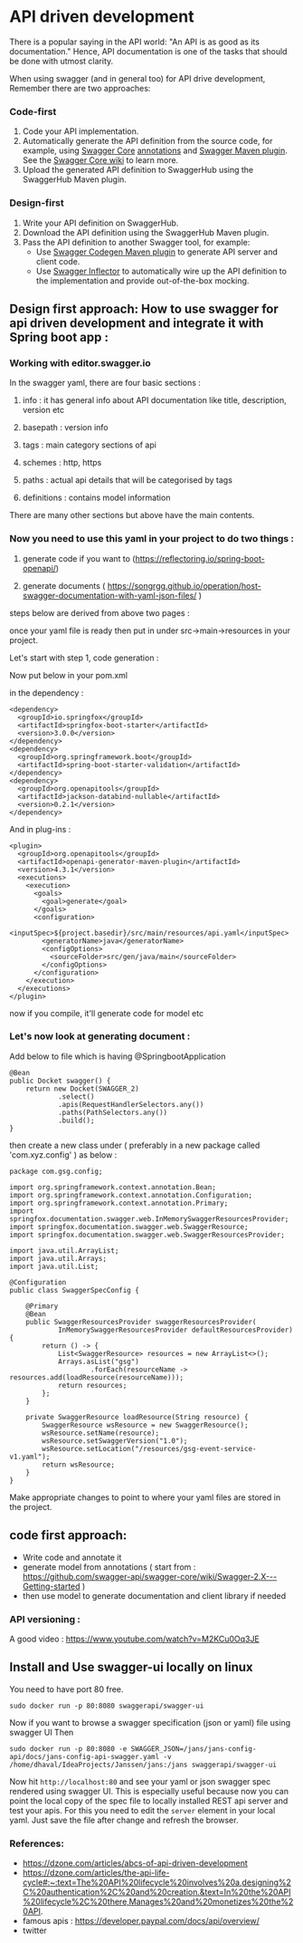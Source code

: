 # API driven development


There is a popular saying in the API world: "An API is as good as its documentation." Hence, API documentation is one of the tasks that should be done with utmost clarity.

When using swagger (and in general too) for API drive development, Remember there are two approaches:

### Code-first
1. Code your API implementation.
2. Automatically generate the API definition from the source code, for example, using [Swagger Core](https://github.com/swagger-api/swagger-core) [annotations](https://github.com/swagger-api/swagger-core/wiki/Swagger-2.X---Annotations) and [Swagger Maven plugin](https://github.com/swagger-api/swagger-core/tree/master/modules/swagger-maven-plugin). See the [Swagger Core wiki](https://github.com/swagger-api/swagger-core/wiki/Swagger-2.X---Getting-started) to learn more.
3. Upload the generated API definition to SwaggerHub using the SwaggerHub Maven plugin.

### Design-first
1. Write your API definition on SwaggerHub.
2. Download the API definition using the SwaggerHub Maven plugin.
3. Pass the API definition to another Swagger tool, for example:
    - Use [Swagger Codegen Maven plugin](https://github.com/swagger-api/swagger-codegen/tree/master/modules/swagger-codegen-maven-plugin) to generate API server and client code.
    - Use [Swagger Inflector](https://github.com/swagger-api/swagger-inflector) to automatically wire up the API definition to the implementation and provide out-of-the-box mocking.


## Design first approach: How to use swagger for api driven development and integrate it with Spring boot app :

### Working with editor.swagger.io

In the swagger yaml, there are four basic sections :

1) info : it has general info about API documentation like title, description, version etc
2) basepath : version info

3) tags : main category sections of api

4) schemes : http, https

5) paths : actual api details that will be categorised by tags

6) definitions : contains model information

There are many other sections but above have the main contents.

### Now you need to use this yaml in your project to do two things :

1) generate code if you want to (https://reflectoring.io/spring-boot-openapi/)

2) generate documents ( https://songrgg.github.io/operation/host-swagger-documentation-with-yaml-json-files/ )

steps below are derived from above two pages :

once your yaml file is ready then put in under src->main->resources in your project.

Let's start with step 1, code generation :

Now put below in your pom.xml

in the dependency :

```
<dependency>
  <groupId>io.springfox</groupId>
  <artifactId>springfox-boot-starter</artifactId>
  <version>3.0.0</version>
</dependency>
<dependency>
  <groupId>org.springframework.boot</groupId>
  <artifactId>spring-boot-starter-validation</artifactId>
</dependency>
<dependency>
  <groupId>org.openapitools</groupId>
  <artifactId>jackson-databind-nullable</artifactId>
  <version>0.2.1</version>
</dependency>
```

And in plug-ins :

```
<plugin>
  <groupId>org.openapitools</groupId>
  <artifactId>openapi-generator-maven-plugin</artifactId>
  <version>4.3.1</version>
  <executions>
    <execution>
      <goals>
        <goal>generate</goal>
      </goals>
      <configuration>
        <inputSpec>${project.basedir}/src/main/resources/api.yaml</inputSpec>
        <generatorName>java</generatorName>
        <configOptions>
          <sourceFolder>src/gen/java/main</sourceFolder>
        </configOptions>
      </configuration>
    </execution>
  </executions>
</plugin>
```

now if you compile, it'll generate code for model etc

### Let's now look at generating document :

Add below to file which is having @SpringbootApplication

```
@Bean
public Docket swagger() {
    return new Docket(SWAGGER_2)
            .select()
            .apis(RequestHandlerSelectors.any())
            .paths(PathSelectors.any())
            .build();
}
```

then create a new class under ( preferably in a new package called 'com.xyz.config' ) as below :

```
package com.gsg.config;

import org.springframework.context.annotation.Bean;
import org.springframework.context.annotation.Configuration;
import org.springframework.context.annotation.Primary;
import springfox.documentation.swagger.web.InMemorySwaggerResourcesProvider;
import springfox.documentation.swagger.web.SwaggerResource;
import springfox.documentation.swagger.web.SwaggerResourcesProvider;

import java.util.ArrayList;
import java.util.Arrays;
import java.util.List;

@Configuration
public class SwaggerSpecConfig {

    @Primary
    @Bean
    public SwaggerResourcesProvider swaggerResourcesProvider(
            InMemorySwaggerResourcesProvider defaultResourcesProvider) {
        return () -> {
            List<SwaggerResource> resources = new ArrayList<>();
            Arrays.asList("gsg")
                    .forEach(resourceName -> resources.add(loadResource(resourceName)));
            return resources;
        };
    }

    private SwaggerResource loadResource(String resource) {
        SwaggerResource wsResource = new SwaggerResource();
        wsResource.setName(resource);
        wsResource.setSwaggerVersion("1.0");
        wsResource.setLocation("/resources/gsg-event-service-v1.yaml");
        return wsResource;
    }
}
```

Make appropriate changes to point to where your yaml files are stored in the project.


## code first approach:

 - Write code and annotate it
 - generate model from annotations ( start from : https://github.com/swagger-api/swagger-core/wiki/Swagger-2.X---Getting-started )
 - then use model to generate documentation and client library if needed


### API versioning :

A good video : https://www.youtube.com/watch?v=M2KCu0Oq3JE

## Install and Use swagger-ui locally on linux

You need to have port 80 free.

```
sudo docker run -p 80:8080 swaggerapi/swagger-ui
```

Now if you want to browse a swagger specification (json or yaml) file using swagger UI Then 

```
sudo docker run -p 80:8080 -e SWAGGER_JSON=/jans/jans-config-api/docs/jans-config-api-swagger.yaml -v /home/dhaval/IdeaProjects/Janssen/jans:/jans swaggerapi/swagger-ui
```

Now hit `http://localhost:80` and see your yaml or json swagger spec rendered using swagger UI. This is especially useful because now you can point the local copy of the spec file to locally installed REST api server and test your apis. For this you need to edit the `server` element in your local yaml. Just save the file after change and refresh the browser.



### References:

- https://dzone.com/articles/abcs-of-api-driven-development
- https://dzone.com/articles/the-api-life-cycle#:~:text=The%20API%20lifecycle%20involves%20a,designing%2C%20authentication%2C%20and%20creation.&text=In%20the%20API%20lifecycle%2C%20there,Manages%20and%20monetizes%20the%20API.
- famous apis : https://developer.paypal.com/docs/api/overview/
- twitter
